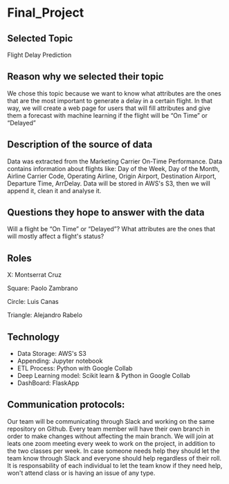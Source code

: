 # Final_Project

## Selected Topic
	
  Flight Delay Prediction

## Reason why we selected their topic
	
  We chose this topic because we want to know what attributes are the ones that are the most important to generate a delay in a certain flight. In that way, we will create a web page for users that will fill attributes and give them a forecast with machine learning if the flight will be “On Time” or “Delayed”

## Description of the source of data
	
  Data was extracted from the Marketing Carrier On-Time Performance. Data contains information about flights like: Day of the Week, Day of the Month, Airline Carrier Code, Operating Airline, Origin Airport, Destination Airport, Departure Time, ArrDelay. Data will be stored in AWS's S3, then we will append it, clean it and analyse it. 

## Questions they hope to answer with the data
	
  Will a flight be “On Time” or “Delayed”?
  What attributes are the ones that will mostly affect a flight's status?

## Roles

X: Montserrat Cruz

Square: Paolo Zambrano

Circle: Luis Canas

Triangle: Alejandro Rabelo

## Technology

- Data Storage: AWS's S3
- Appending: Jupyter notebook
- ETL Process: Python with Google Collab
- Deep Learning model: Scikit learn & Python in Google Collab
- DashBoard: FlaskApp


## Communication protocols:

Our team will be communicating through Slack and working on the same repository on Github. Every team member will have their own branch in order to make changes without affecting the main branch. We will join at leats one zoom meeting every week to work on the project, in addition to the two classes per week. In case someone needs help they should let the team know through Slack and everyone should help regardless of their roll. It is responsability of each individual to let the team know if they need help, won't attend class or is having an issue of any type.
